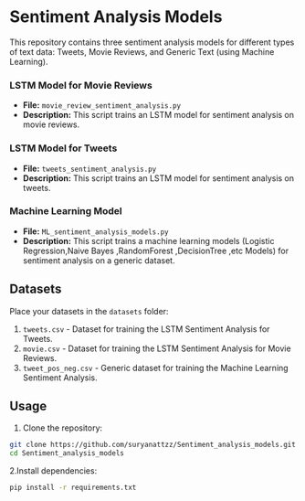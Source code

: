 # Sentiment Analysis Models

This repository contains three sentiment analysis models for different types of text data: Tweets, Movie Reviews, and Generic Text (using Machine Learning).

### LSTM Model for Movie Reviews
- **File:** `movie_review_sentiment_analysis.py`
- **Description:** This script trains an LSTM model for sentiment analysis on movie reviews.

### LSTM Model for Tweets
- **File:** `tweets_sentiment_analysis.py`
- **Description:** This script trains an LSTM model for sentiment analysis on tweets.

### Machine Learning Model
- **File:** `ML_sentiment_analysis_models.py`
- **Description:** This script trains a machine learning models (Logistic Regression,Naive Bayes ,RandomForest ,DecisionTree ,etc Models) for sentiment analysis on a generic dataset.



## Datasets

Place your datasets in the `datasets` folder:

1. `tweets.csv` - Dataset for training the LSTM Sentiment Analysis for Tweets.
2. `movie.csv` - Dataset for training the LSTM Sentiment Analysis for Movie Reviews.
3. `tweet_pos_neg.csv` - Generic dataset for training the Machine Learning Sentiment Analysis.

## Usage

1. Clone the repository:

```bash
git clone https://github.com/suryanattzz/Sentiment_analysis_models.git
cd Sentiment_analysis_models
```

2.Install dependencies:
```bash
pip install -r requirements.txt
```


